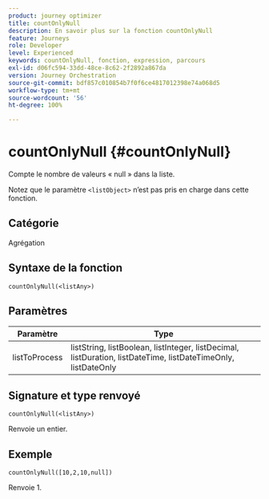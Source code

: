 ```yaml
---
product: journey optimizer
title: countOnlyNull
description: En savoir plus sur la fonction countOnlyNull
feature: Journeys
role: Developer
level: Experienced
keywords: countOnlyNull, fonction, expression, parcours
exl-id: d06fc594-33dd-48ce-8c62-2f2892a867da
version: Journey Orchestration
source-git-commit: bdf857c010854b7f0f6ce4817012398e74a068d5
workflow-type: tm+mt
source-wordcount: '56'
ht-degree: 100%

---
```


# countOnlyNull {#countOnlyNull}

Compte le nombre de valeurs « null » dans la liste.

Notez que le paramètre `<listObject>` n’est pas pris en charge dans cette fonction.

## Catégorie

Agrégation

## Syntaxe de la fonction

`countOnlyNull(<listAny>)`

## Paramètres

| Paramètre | Type |
|-----------|------------------|
| listToProcess | listString, listBoolean, listInteger, listDecimal, listDuration, listDateTime, listDateTimeOnly, listDateOnly |

## Signature et type renvoyé

`countOnlyNull(<listAny>)`

Renvoie un entier.

## Exemple

`countOnlyNull([10,2,10,null])`

Renvoie 1.
